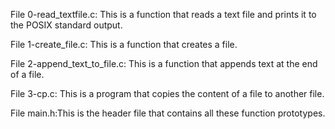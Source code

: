 

File 0-read_textfile.c: This is a function that reads a text file and prints it to the POSIX standard output.

File 1-create_file.c: This is a function that creates a file.

File 2-append_text_to_file.c: This is a function that appends text at the end of a file.

File 3-cp.c: This is a program that copies the content of a file to another file.

File main.h:This is the header file that contains all these function prototypes.

